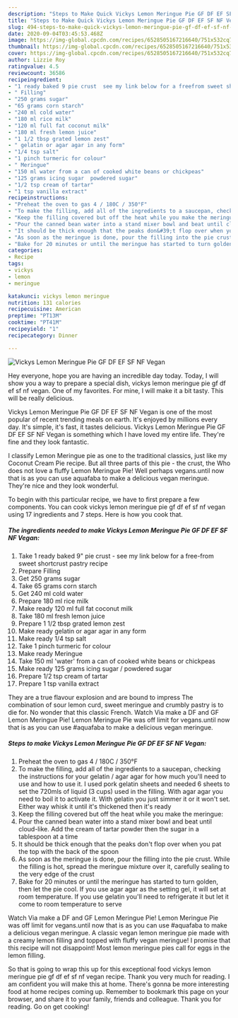 ```yaml
---
description: "Steps to Make Quick Vickys Lemon Meringue Pie GF DF EF SF NF Vegan"
title: "Steps to Make Quick Vickys Lemon Meringue Pie GF DF EF SF NF Vegan"
slug: 494-steps-to-make-quick-vickys-lemon-meringue-pie-gf-df-ef-sf-nf-vegan
date: 2020-09-04T03:45:53.468Z
image: https://img-global.cpcdn.com/recipes/6528505167216640/751x532cq70/vickys-lemon-meringue-pie-gf-df-ef-sf-nf-vegan-recipe-main-photo.jpg
thumbnail: https://img-global.cpcdn.com/recipes/6528505167216640/751x532cq70/vickys-lemon-meringue-pie-gf-df-ef-sf-nf-vegan-recipe-main-photo.jpg
cover: https://img-global.cpcdn.com/recipes/6528505167216640/751x532cq70/vickys-lemon-meringue-pie-gf-df-ef-sf-nf-vegan-recipe-main-photo.jpg
author: Lizzie Roy
ratingvalue: 4.5
reviewcount: 36586
recipeingredient:
- "1 ready baked 9 pie crust  see my link below for a freefrom sweet shortcrust pastry recipe"
- " Filling"
- "250 grams sugar"
- "65 grams corn starch"
- "240 ml cold water"
- "180 ml rice milk"
- "120 ml full fat coconut milk"
- "180 ml fresh lemon juice"
- "1 1/2 tbsp grated lemon zest"
- " gelatin or agar agar in any form"
- "1/4 tsp salt"
- "1 pinch turmeric for colour"
- " Meringue"
- "150 ml water from a can of cooked white beans or chickpeas"
- "125 grams icing sugar  powdered sugar"
- "1/2 tsp cream of tartar"
- "1 tsp vanilla extract"
recipeinstructions:
- "Preheat the oven to gas 4 / 180C / 350°F"
- "To make the filling, add all of the ingredients to a saucepan, checking the instructions for your gelatin / agar agar for how much you&#39;ll need to use and how to use it. I used pork gelatin sheets and needed 6 sheets to set the 720mls of liquid (3 cups) used in the filling. With agar agar you need to boil it to activate it. With gelatin you just simmer it or it won&#39;t set. Either way whisk it until it&#39;s thickened then it&#39;s ready"
- "Keep the filling covered but off the heat while you make the meringue:"
- "Pour the canned bean water into a stand mixer bowl and beat until cloud-like. Add the cream of tartar powder then the sugar in a tablespoon at a time"
- "It should be thick enough that the peaks don&#39;t flop over when you pat the top with the back of the spoon"
- "As soon as the meringue is done, pour the filling into the pie crust. While the filling is hot, spread the meringue mixture over it, carefully sealing to the very edge of the crust"
- "Bake for 20 minutes or until the meringue has started to turn golden, then let the pie cool. If you use agar agar as the setting gel, it will set at room temperature. If you use gelatin you&#39;ll need to refrigerate it but let it come to room temperature to serve"
categories:
- Recipe
tags:
- vickys
- lemon
- meringue

katakunci: vickys lemon meringue 
nutrition: 131 calories
recipecuisine: American
preptime: "PT13M"
cooktime: "PT41M"
recipeyield: "1"
recipecategory: Dinner

---
```



![Vickys Lemon Meringue Pie GF DF EF SF NF Vegan](https://img-global.cpcdn.com/recipes/6528505167216640/751x532cq70/vickys-lemon-meringue-pie-gf-df-ef-sf-nf-vegan-recipe-main-photo.jpg)

Hey everyone, hope you are having an incredible day today. Today, I will show you a way to prepare a special dish, vickys lemon meringue pie gf df ef sf nf vegan. One of my favorites. For mine, I will make it a bit tasty. This will be really delicious.

Vickys Lemon Meringue Pie GF DF EF SF NF Vegan is one of the most popular of recent trending meals on earth. It's enjoyed by millions every day. It's simple, it's fast, it tastes delicious. Vickys Lemon Meringue Pie GF DF EF SF NF Vegan is something which I have loved my entire life. They're fine and they look fantastic.

I classify Lemon Meringue pie as one to the traditional classics, just like my Coconut Cream Pie recipe. But all three parts of this pie - the crust, the Who does not love a fluffy Lemon Meringue Pie! Well perhaps vegans.until now that is as you can use aquafaba to make a delicious vegan meringue. They&#39;re nice and they look wonderful.


To begin with this particular recipe, we have to first prepare a few components. You can cook vickys lemon meringue pie gf df ef sf nf vegan using 17 ingredients and 7 steps. Here is how you cook that.

<!--inarticleads1-->

##### The ingredients needed to make Vickys Lemon Meringue Pie GF DF EF SF NF Vegan:

1. Take 1 ready baked 9&#34; pie crust - see my link below for a free-from sweet shortcrust pastry recipe
1. Prepare  Filling
1. Get 250 grams sugar
1. Take 65 grams corn starch
1. Get 240 ml cold water
1. Prepare 180 ml rice milk
1. Make ready 120 ml full fat coconut milk
1. Take 180 ml fresh lemon juice
1. Prepare 1 1/2 tbsp grated lemon zest
1. Make ready  gelatin or agar agar in any form
1. Make ready 1/4 tsp salt
1. Take 1 pinch turmeric for colour
1. Make ready  Meringue
1. Take 150 ml &#39;water&#39; from a can of cooked white beans or chickpeas
1. Make ready 125 grams icing sugar / powdered sugar
1. Prepare 1/2 tsp cream of tartar
1. Prepare 1 tsp vanilla extract


They are a true flavour explosion and are bound to impress The combination of sour lemon curd, sweet meringue and crumbly pastry is to die for. No wonder that this classic French. Watch Via make a DF and GF Lemon Meringue Pie! Lemon Meringue Pie was off limit for vegans.until now that is as you can use #aquafaba to make a delicious vegan meringue. 

<!--inarticleads2-->

##### Steps to make Vickys Lemon Meringue Pie GF DF EF SF NF Vegan:

1. Preheat the oven to gas 4 / 180C / 350°F
1. To make the filling, add all of the ingredients to a saucepan, checking the instructions for your gelatin / agar agar for how much you&#39;ll need to use and how to use it. I used pork gelatin sheets and needed 6 sheets to set the 720mls of liquid (3 cups) used in the filling. With agar agar you need to boil it to activate it. With gelatin you just simmer it or it won&#39;t set. Either way whisk it until it&#39;s thickened then it&#39;s ready
1. Keep the filling covered but off the heat while you make the meringue:
1. Pour the canned bean water into a stand mixer bowl and beat until cloud-like. Add the cream of tartar powder then the sugar in a tablespoon at a time
1. It should be thick enough that the peaks don&#39;t flop over when you pat the top with the back of the spoon
1. As soon as the meringue is done, pour the filling into the pie crust. While the filling is hot, spread the meringue mixture over it, carefully sealing to the very edge of the crust
1. Bake for 20 minutes or until the meringue has started to turn golden, then let the pie cool. If you use agar agar as the setting gel, it will set at room temperature. If you use gelatin you&#39;ll need to refrigerate it but let it come to room temperature to serve


Watch Via make a DF and GF Lemon Meringue Pie! Lemon Meringue Pie was off limit for vegans.until now that is as you can use #aquafaba to make a delicious vegan meringue. A classic vegan lemon meringue pie made with a creamy lemon filling and topped with fluffy vegan meringue! I promise that this recipe will not disappoint! Most lemon meringue pies call for eggs in the lemon filling. 

So that is going to wrap this up for this exceptional food vickys lemon meringue pie gf df ef sf nf vegan recipe. Thank you very much for reading. I am confident you will make this at home. There's gonna be more interesting food at home recipes coming up. Remember to bookmark this page on your browser, and share it to your family, friends and colleague. Thank you for reading. Go on get cooking!
